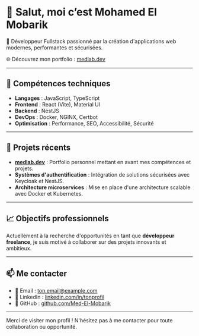 # 👋 Salut, moi c’est Mohamed El Mobarik

🎯 Développeur Fullstack passionné par la création d'applications web modernes, performantes et sécurisées.

🌐 Découvrez mon portfolio : [medlab.dev](https://medlab.dev)

---

## 🧰 Compétences techniques

- **Langages** : JavaScript, TypeScript
- **Frontend** : React (Vite), Material UI
- **Backend** : NestJS
- **DevOps** : Docker, NGINX, Certbot
- **Optimisation** : Performance, SEO, Accessibilité, Sécurité

---

## 🚀 Projets récents

- **[medlab.dev](https://medlab.dev)** : Portfolio personnel mettant en avant mes compétences et projets.
- **Systèmes d'authentification** : Intégration de solutions sécurisées avec Keycloak et NestJS.
- **Architecture microservices** : Mise en place d'une architecture scalable avec Docker et Kubernetes.

---

## 📈 Objectifs professionnels

Actuellement à la recherche d'opportunités en tant que **développeur freelance**, je suis motivé à collaborer sur des projets innovants et ambitieux.

---

## 📫 Me contacter

- 📧 Email : ton.email@example.com
- 💼 LinkedIn : [linkedin.com/in/tonprofil](https://linkedin.com/in/tonprofil)
- 🐙 GitHub : [github.com/Med-El-Mobarik](https://github.com/Med-El-Mobarik)

---

Merci de visiter mon profil ! N'hésitez pas à me contacter pour toute collaboration ou opportunité.

